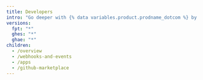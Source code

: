 ```yaml
---
title: Developers
intro: "Go deeper with {% data variables.product.prodname_dotcom %} by integrating with our APIs, customizing your {% data variables.product.prodname_dotcom %} workflow, and building and sharing apps with the community."
versions:
  fpt: "*"
  ghes: "*"
  ghae: "*"
children:
  - /overview
  - /webhooks-and-events
  - /apps
  - /github-marketplace
---
```

